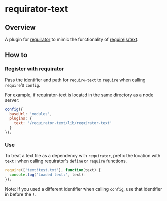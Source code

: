 # requirator-text

## Overview

A plugin for [requirator](https://github.com/power-cosmic/requirator) to mimic the functionality of [requirejs/text](https://github.com/requirejs/text).

## How to

### Register with requirator

Pass the identifier and path for `require-text` to `require` when calling `require`'s `config`.

For example, if requirator-text is located in the same directory as a node server:

```javascript
config({
  baseUrl: 'modules',
  plugins: {
    text: '/requirator-text/lib/requirator-text'
  }
});
```

### Use

To treat a text file as a dependency with `requirator`, prefix the location with `text!` when calling requirator's `define` or `require` functions.

```javascript
require(['text!test.txt'], function(text) {
  console.log('Loaded text:', text);
});
```

Note: If you used a different identifier when calling `config`, use that identifier in before the `!`.

